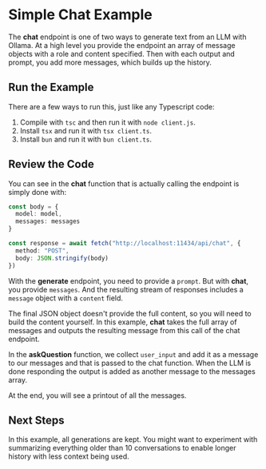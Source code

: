 # Simple Chat Example

The **chat** endpoint is one of two ways to generate text from an LLM with Ollama. At a high level you provide the endpoint an array of message objects with a role and content specified. Then with each output and prompt, you add more messages, which builds up the history.

## Run the Example

There are a few ways to run this, just like any Typescript code:

1. Compile with `tsc` and then run it with `node client.js`.
2. Install `tsx` and run it with `tsx client.ts`.
3. Install `bun` and run it with `bun client.ts`.

## Review the Code

You can see in the **chat** function that is actually calling the endpoint is simply done with:

```typescript
const body = {
  model: model,
  messages: messages
}

const response = await fetch("http://localhost:11434/api/chat", {
  method: "POST",
  body: JSON.stringify(body)
})
```

With the **generate** endpoint, you need to provide a `prompt`. But with **chat**, you provide `messages`. And the resulting stream of responses includes a `message` object with a `content` field.

The final JSON object doesn't provide the full content, so you will need to build the content yourself. In this example, **chat** takes the full array of messages and outputs the resulting message from this call of the chat endpoint.

In the **askQuestion** function, we collect `user_input` and add it as a message to our messages and that is passed to the chat function. When the LLM is done responding the output is added as another message to the messages array.

At the end, you will see a printout of all the messages.

## Next Steps

In this example, all generations are kept. You might want to experiment with summarizing everything older than 10 conversations to enable longer history with less context being used.
